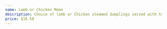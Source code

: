 ```yaml
---
name: Lamb or Chicken Momo
description: Choice of lamb or Chicken steamed dumplings served with tomato sauce
price: $16.50
---
```


